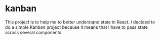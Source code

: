 # kanban
This project is to help me to better understand state in React.
I decided to do a simple Kanban project because it means that I have to pass state across several components.
